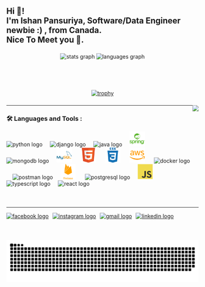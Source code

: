 <h2 align="left">Hi 👋! <br>
  I'm Ishan Pansuriya, Software/Data Engineer newbie :) , from Canada. <br>
  Nice To Meet you 🙌. 
</h2>

###

<div align="center">
  <img src="https://github-readme-stats.vercel.app/api?username=Ishan-3213&show_icons=true&theme=radical&count_private=true" height="150" alt="stats graph"  />
  
  <img src="https://github-readme-stats.vercel.app/api/top-langs?username=Ishan-3213&locale=en&exclude_repo=Django-Project,django-examples,Activity-Recognition-Using-Predictive-Analytics,datasciencecoursera,Pratical-Machine-Learning,RepData_PeerAssessment1,Activity-Recognition-Using-Predictive-Analytics,The-Sparks-Foundation-Tasks,Django-Project-Todo&hide_title=false&layout=compact&card_width=320&langs_count=8&theme=dracula&hide_border=false" height="150" alt="languages graph"  />

<br><br><br>



[![trophy](https://github-profile-trophy.vercel.app/?username=Ishan-3213&theme=radical&column=7&row=1)](https://github.com/ryo-ma/github-profile-trophy)

  
</div>

###

<img align="right" height="150" src="https://i.giphy.com/media/v1.Y2lkPTc5MGI3NjExZ3l6YjJsa3p2Y2J2NDVyZ200b2Zta28zb2hvMGtjeXJhcTV5cXV5eCZlcD12MV9pbnRlcm5hbF9naWZfYnlfaWQmY3Q9cw/JBSQu6cuMoBZMC6daR/giphy.gif"  />

###

<div align="left">

---

### :hammer_and_wrench: Languages and Tools :
  
  <img src="https://cdn.jsdelivr.net/gh/devicons/devicon/icons/python/python-original.svg" height="30" alt="python logo"  />
  <img width="12" />
  <img src="https://img.shields.io/badge/Django-%23092E20?style=for-the-badge&logo=django&logoColor=white" height="30" alt="django logo" />
  <img width="12" />
  <img src="https://cdn.jsdelivr.net/gh/devicons/devicon/icons/java/java-original.svg" height="30" alt="java logo" />
  <img width="12" />
  <img src="https://github.com/devicons/devicon/blob/master/icons/spring/spring-original-wordmark.svg" title="Spring" alt="Spring" width="40" height="40"/>&nbsp;
  <img width="12" />
  <img src="https://cdn.jsdelivr.net/gh/devicons/devicon/icons/mongodb/mongodb-original.svg" height="30" alt="mongodb logo" />
  <img width="12" />
  <img src="https://github.com/devicons/devicon/blob/master/icons/mysql/mysql-original-wordmark.svg" title="MySQL"  alt="MySQL" width="40" height="40"/>&nbsp;
  <img width="12" />
  <img src="https://github.com/devicons/devicon/blob/master/icons/html5/html5-original.svg" title="HTML5" alt="HTML" width="40" height="40"/>&nbsp;
  <img width="12" />
  <img src="https://github.com/devicons/devicon/blob/master/icons/css3/css3-plain-wordmark.svg"  title="CSS3" alt="CSS" width="40" height="40"/>&nbsp;
  <img width="12" />
  <img src="https://github.com/devicons/devicon/blob/master/icons/amazonwebservices/amazonwebservices-plain-wordmark.svg" title="AWS" alt="AWS" width="40" height="40"/>&nbsp;
  <img width="12" />
  <img src="https://cdn.jsdelivr.net/gh/devicons/devicon/icons/docker/docker-original.svg" height="30" alt="docker logo" />
  <img width="12" />
  <img src="https://cdn.jsdelivr.net/gh/devicons/devicon/icons/postman/postman-original.svg" height="30" alt="postman logo" />
  <img width="12" />
  <img src="https://github.com/devicons/devicon/blob/master/icons/firebase/firebase-plain-wordmark.svg" title="Firebase" alt="Firebase" width="40" height="40"/>&nbsp;
  <img width="12" />
  <img src="https://cdn.jsdelivr.net/gh/devicons/devicon/icons/postgresql/postgresql-original.svg" height="30" alt="postgresql logo" />
  <img width="12" />
    <img src="https://github.com/devicons/devicon/blob/master/icons/javascript/javascript-original.svg" title="JavaScript" alt="JavaScript" width="40" height="40"/>&nbsp;
  <img width="12" />
  <img src="https://cdn.jsdelivr.net/gh/devicons/devicon/icons/typescript/typescript-original.svg" height="30" alt="typescript logo"  />
  <img width="12" />
  <img src="https://cdn.jsdelivr.net/gh/devicons/devicon/icons/react/react-original.svg" height="30" alt="react logo"  />
  <img width="12" />
</div>

###
<br>

---


<div style="display: flex; gap: 10px;">
  <a href="https://www.facebook.com/ishan.pansuriya" target="_blank" rel="noopener noreferrer">
    <img src="https://img.shields.io/static/v1?message=Facebook&logo=facebook&label=&color=1877F2&logoColor=white&labelColor=&style=for-the-badge" height="35" alt="facebook logo" />
  </a>

  <a href="https://www.instagram.com/ishan_3213_" target="_blank" rel="noopener noreferrer">
    <img src="https://img.shields.io/static/v1?message=Instagram&logo=instagram&label=&color=E4405F&logoColor=white&labelColor=&style=for-the-badge" height="35" alt="instagram logo" />
  </a>

  <a href="mailto:ishanpansuriya@gmail.com">
    <img src="https://img.shields.io/static/v1?message=Gmail&logo=gmail&label=&color=D14836&logoColor=white&labelColor=&style=for-the-badge" height="35" alt="gmail logo" />
  </a>

  <a href="https://www.linkedin.com/in/ishanpansuriya/" target="_blank" rel="noopener noreferrer">
    <img src="https://img.shields.io/static/v1?message=LinkedIn&logo=linkedin&label=&color=0077B5&logoColor=white&labelColor=&style=for-the-badge" height="35" alt="linkedin logo" />
  </a>
</div>


###

<br clear="both">

![Snake animation](https://github.com/Ishan-3213/Ishan-3213/blob/output/snake.svg)


###
